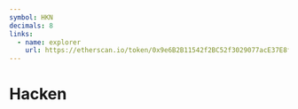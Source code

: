 ```yaml
---
symbol: HKN
decimals: 8
links:
  - name: explorer
    url: https://etherscan.io/token/0x9e6B2B11542f2BC52f3029077acE37E8fD838D7F
---
```


# Hacken
